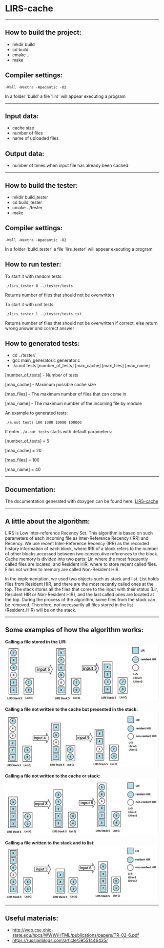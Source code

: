 # LIRS-cache
---
## How to build the project: 

* mkdir build
* cd build
* cmake ..
* make 

## Compiler settings:
```
-Wall -Wextra -Wpedantic -O2
```
In a folder 'build' a file 'lirs' will appear executing a program

---
## Input data:
* cache size
* number of files
* name of uploaded files
## Output data:
* number of times when input file has already been cached
---
## How to build the tester:

* mkdir build_tester
* cd build_tester
* cmake ../tester
* make 

## Compiler settings:
```
-Wall -Wextra -Wpedantic -O2
```
In a folder 'build_tester' a file 'lirs_tester' will appear executing a program

## How to run tester:

To start it with random tests: 
```
./lirs_tester 0 ../tester/tests
```
Returns number of files that should not be overwritten

To start it with unit tests: 
```
./lirs_tester 1 ../tester/tests.txt
``` 
Returns number of files that should not be overwritten if correct, else return wrong answer and correct answer

## How to generated tests:

* cd ../tester/
* gcc main_generator.c generator.c
* ./a.out tests [number_of_tests] [max_cache] [max_files] [max_name]

[number_of_tests] - Number of tests

[max_cache] - Maximum possible cache size

[max_files] - The maximum number of files that can come in

[max_name] - The maximum number of the incoming file by module     

An example to generated tests:
```
./a.out tests 100 1000 10000 100000
```

If enter ```./a.out tests``` starts with default parameters:

[number_of_tests] = 5

[max_cache] = 20

[max_files] = 100

[max_name] = 40  

---
## Documentation:

The documentation generated with doxygen can be found here:
[LIRS-cache](https://xkobi74.github.io/LIRS-cache/html/index.html)

---
## A little about the algorithm:
LIRS is Low Inter-reference Recency Set. This algorithm is based on such parameters of each incoming file as 
Inter-Reference Recency (IRR) and Recency. We use recent Inter-Reference Recency (IRR) as the recorded
history information of each block, where IRR of a block refers to the number of other blocks accessed between 
two consecutive references to the block. Cache memory is divided into two parts: Lir, where the most frequently 
called files are located, and Resident HIR, where to store recent called files. Files not written to memory are called Non-Resident HIR.

In the implementation, we used two objects such as stack and list. List holds files from Resident HIR, 
and there are the most recently called ones at the top. The stack stores all the files that come to the input
with their status (Lir, Resident HIR or Non-Resident HIR), and the last called ones are located at the top. 
During the process of the algorithm, some files from the stack can be removed. Therefore, not necessarily all 
files stored in the list (Resident_HIR) will be on the stack.

---
## Some examples of how the algorithm works:

**Calling a file stored in the LIR:**
![Calling a file stored in the LIR](https://github.com/xKobi74/LIRS-cache/blob/main/pictures/1.jpg)

**Calling a file not written to the cache but presented in the stack:**
![Calling a file not written to the cache but presented in the stack](https://github.com/xKobi74/LIRS-cache/blob/main/pictures/2.jpg)

**Calling a file not written to the cache or stack:**
![Calling a file not written to the cache or stack](https://github.com/xKobi74/LIRS-cache/blob/main/pictures/3.jpg)

**Calling a file written to the stack and to list:**
![Calling a file written to the stack and to list](https://github.com/xKobi74/LIRS-cache/blob/main/pictures/4.jpg)

---

## Useful materials:
+ http://web.cse.ohio-state.edu/hpcs/WWW/HTML/publications/papers/TR-02-6.pdf
+ https://russianblogs.com/article/59551446435/
